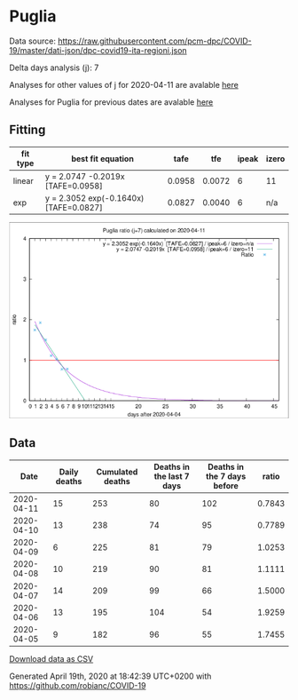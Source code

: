 # Puglia

Data source: https://raw.githubusercontent.com/pcm-dpc/COVID-19/master/dati-json/dpc-covid19-ita-regioni.json

Delta days analysis (j): 7

Analyses for other values of j for 2020-04-11 are avalable [here](../2020-04-11/README.md)

Analyses for Puglia for previous dates are avalable [here](../README.md)

## Fitting 
|fit type|best fit equation|tafe|tfe|ipeak|izero|
|-------|-----|--------|------|---|---|
|linear|y = 2.0747 -0.2019x  [TAFE=0.0958]|0.0958|0.0072|6|11|
|exp|y = 2.3052 exp(-0.1640x)  [TAFE=0.0827]|0.0827|0.0040|6|n/a|

![Plot](COVID-19_puglia_j7_2020-04-11.png)

## Data
|Date|Daily deaths|Cumulated deaths|Deaths in the last 7 days|Deaths in the 7 days before|ratio|
|----|----------|-----------|-------|--------------------|-----|
|2020-04-11|15|253|80|102|0.7843|
|2020-04-10|13|238|74|95|0.7789|
|2020-04-09|6|225|81|79|1.0253|
|2020-04-08|10|219|90|81|1.1111|
|2020-04-07|14|209|99|66|1.5000|
|2020-04-06|13|195|104|54|1.9259|
|2020-04-05|9|182|96|55|1.7455|

[Download data as CSV](COVID-19_puglia_j7_2020-04-11.csv)

Generated April 19th, 2020 at 18:42:39 UTC+0200 with https://github.com/robianc/COVID-19
